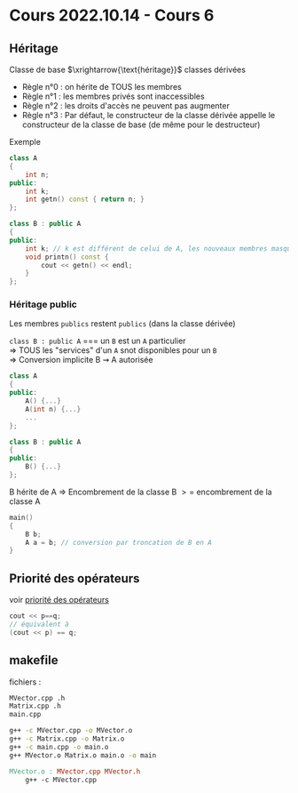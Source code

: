 # Cours 2022.10.14 - Cours 6

## Héritage

Classe de base $\xrightarrow{\text{héritage}}$ classes dérivées

- Règle n°0 : on hérite de TOUS les membres
- Règle n°1 : les membres privés sont inaccessibles
- Règle n°2 : les droits d'accès ne peuvent pas augmenter
- Règle n°3 : Par défaut, le constructeur de la classe dérivée appelle le constructeur de la classe de base (de même pour le destructeur)

Exemple

```cpp
class A
{
    int n;
public:
    int k;
    int getn() const { return n; }
};

class B : public A
{
public:
    int k; // k est différent de celui de A, les nouveaux membres masquent les anciens
    void printn() const {
        cout << getn() << endl;
    }
};
```

### Héritage public

Les membres `publics` restent `publics` (dans la classe dérivée)

`class B : public A` === un `B` est un `A` particulier  
$\Rightarrow$ TOUS les "services" d'un `A` snot disponibles pour un `B`  
$\Rightarrow$ Conversion implicite B $\rightsquigarrow$ A autorisée

```cpp
class A
{
public:
    A() {...}
    A(int n) {...}
    ...
};

class B : public A
{
public:
    B() {...}
};
```

B hérite de A
$\Rightarrow$ Encombrement de la classe B $>=$ encombrement de la classe A

```cpp
main()
{
    B b;
    A a = b; // conversion par troncation de B en A
}
```

## Priorité des opérateurs

voir [priorité des opérateurs](./../supports/priority.pdf)

```cpp
cout << p==q;
// équivalent à 
(cout << p) == q;
```

## makefile

fichiers :

```txt
MVector.cpp .h
Matrix.cpp .h
main.cpp
```

```sh
g++ -c MVector.cpp -o MVector.o
g++ -c Matrix.cpp -o Matrix.o
g++ -c main.cpp -o main.o
g++ MVector.o Matrix.o main.o -o main
```

```makefile
MVector.o : MVector.cpp MVector.h
    g++ -c MVector.cpp
```

